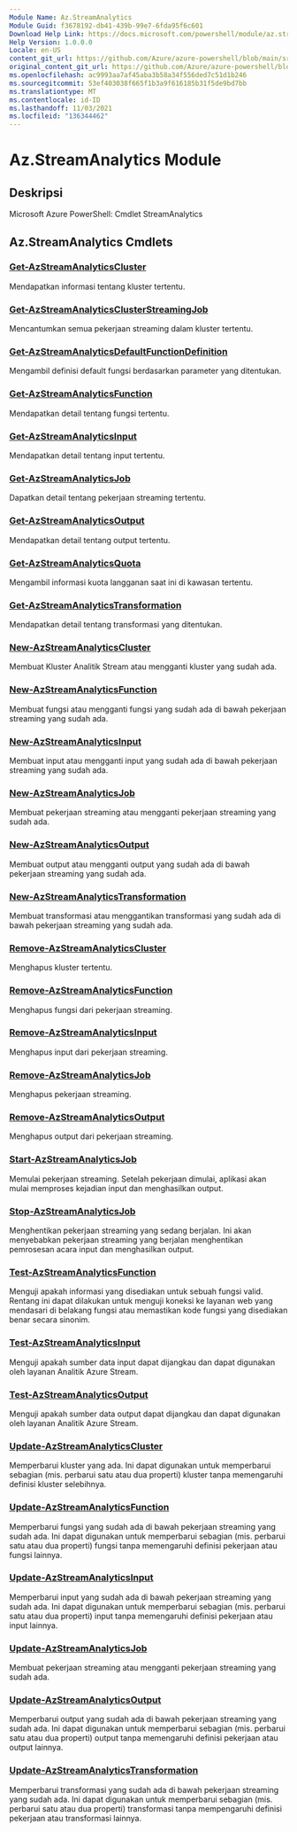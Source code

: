```yaml
---
Module Name: Az.StreamAnalytics
Module Guid: f3678192-db41-439b-99e7-6fda95f6c601
Download Help Link: https://docs.microsoft.com/powershell/module/az.streamanalytics
Help Version: 1.0.0.0
Locale: en-US
content_git_url: https://github.com/Azure/azure-powershell/blob/main/src/StreamAnalytics/help/Az.StreamAnalytics.md
original_content_git_url: https://github.com/Azure/azure-powershell/blob/main/src/StreamAnalytics/help/Az.StreamAnalytics.md
ms.openlocfilehash: ac9993aa7af45aba3b58a34f556ded7c51d1b246
ms.sourcegitcommit: 53ef403038f665f1b3a9f616185b31f5de9bd7bb
ms.translationtype: MT
ms.contentlocale: id-ID
ms.lasthandoff: 11/03/2021
ms.locfileid: "136344462"
---
```

# Az.StreamAnalytics Module
## Deskripsi
Microsoft Azure PowerShell: Cmdlet StreamAnalytics

## Az.StreamAnalytics Cmdlets
### [Get-AzStreamAnalyticsCluster](Get-AzStreamAnalyticsCluster.md)
Mendapatkan informasi tentang kluster tertentu.

### [Get-AzStreamAnalyticsClusterStreamingJob](Get-AzStreamAnalyticsClusterStreamingJob.md)
Mencantumkan semua pekerjaan streaming dalam kluster tertentu.

### [Get-AzStreamAnalyticsDefaultFunctionDefinition](Get-AzStreamAnalyticsDefaultFunctionDefinition.md)
Mengambil definisi default fungsi berdasarkan parameter yang ditentukan.

### [Get-AzStreamAnalyticsFunction](Get-AzStreamAnalyticsFunction.md)
Mendapatkan detail tentang fungsi tertentu.

### [Get-AzStreamAnalyticsInput](Get-AzStreamAnalyticsInput.md)
Mendapatkan detail tentang input tertentu.

### [Get-AzStreamAnalyticsJob](Get-AzStreamAnalyticsJob.md)
Dapatkan detail tentang pekerjaan streaming tertentu.

### [Get-AzStreamAnalyticsOutput](Get-AzStreamAnalyticsOutput.md)
Mendapatkan detail tentang output tertentu.

### [Get-AzStreamAnalyticsQuota](Get-AzStreamAnalyticsQuota.md)
Mengambil informasi kuota langganan saat ini di kawasan tertentu.

### [Get-AzStreamAnalyticsTransformation](Get-AzStreamAnalyticsTransformation.md)
Mendapatkan detail tentang transformasi yang ditentukan.

### [New-AzStreamAnalyticsCluster](New-AzStreamAnalyticsCluster.md)
Membuat Kluster Analitik Stream atau mengganti kluster yang sudah ada.

### [New-AzStreamAnalyticsFunction](New-AzStreamAnalyticsFunction.md)
Membuat fungsi atau mengganti fungsi yang sudah ada di bawah pekerjaan streaming yang sudah ada.

### [New-AzStreamAnalyticsInput](New-AzStreamAnalyticsInput.md)
Membuat input atau mengganti input yang sudah ada di bawah pekerjaan streaming yang sudah ada.

### [New-AzStreamAnalyticsJob](New-AzStreamAnalyticsJob.md)
Membuat pekerjaan streaming atau mengganti pekerjaan streaming yang sudah ada.

### [New-AzStreamAnalyticsOutput](New-AzStreamAnalyticsOutput.md)
Membuat output atau mengganti output yang sudah ada di bawah pekerjaan streaming yang sudah ada.

### [New-AzStreamAnalyticsTransformation](New-AzStreamAnalyticsTransformation.md)
Membuat transformasi atau menggantikan transformasi yang sudah ada di bawah pekerjaan streaming yang sudah ada.

### [Remove-AzStreamAnalyticsCluster](Remove-AzStreamAnalyticsCluster.md)
Menghapus kluster tertentu.

### [Remove-AzStreamAnalyticsFunction](Remove-AzStreamAnalyticsFunction.md)
Menghapus fungsi dari pekerjaan streaming.

### [Remove-AzStreamAnalyticsInput](Remove-AzStreamAnalyticsInput.md)
Menghapus input dari pekerjaan streaming.

### [Remove-AzStreamAnalyticsJob](Remove-AzStreamAnalyticsJob.md)
Menghapus pekerjaan streaming.

### [Remove-AzStreamAnalyticsOutput](Remove-AzStreamAnalyticsOutput.md)
Menghapus output dari pekerjaan streaming.

### [Start-AzStreamAnalyticsJob](Start-AzStreamAnalyticsJob.md)
Memulai pekerjaan streaming.
Setelah pekerjaan dimulai, aplikasi akan mulai memproses kejadian input dan menghasilkan output.

### [Stop-AzStreamAnalyticsJob](Stop-AzStreamAnalyticsJob.md)
Menghentikan pekerjaan streaming yang sedang berjalan.
Ini akan menyebabkan pekerjaan streaming yang berjalan menghentikan pemrosesan acara input dan menghasilkan output.

### [Test-AzStreamAnalyticsFunction](Test-AzStreamAnalyticsFunction.md)
Menguji apakah informasi yang disediakan untuk sebuah fungsi valid.
Rentang ini dapat dilakukan untuk menguji koneksi ke layanan web yang mendasari di belakang fungsi atau memastikan kode fungsi yang disediakan benar secara sinonim.

### [Test-AzStreamAnalyticsInput](Test-AzStreamAnalyticsInput.md)
Menguji apakah sumber data input dapat dijangkau dan dapat digunakan oleh layanan Analitik Azure Stream.

### [Test-AzStreamAnalyticsOutput](Test-AzStreamAnalyticsOutput.md)
Menguji apakah sumber data output dapat dijangkau dan dapat digunakan oleh layanan Analitik Azure Stream.

### [Update-AzStreamAnalyticsCluster](Update-AzStreamAnalyticsCluster.md)
Memperbarui kluster yang ada.
Ini dapat digunakan untuk memperbarui sebagian (mis.
perbarui satu atau dua properti) kluster tanpa memengaruhi definisi kluster selebihnya.

### [Update-AzStreamAnalyticsFunction](Update-AzStreamAnalyticsFunction.md)
Memperbarui fungsi yang sudah ada di bawah pekerjaan streaming yang sudah ada.
Ini dapat digunakan untuk memperbarui sebagian (mis.
perbarui satu atau dua properti) fungsi tanpa memengaruhi definisi pekerjaan atau fungsi lainnya.

### [Update-AzStreamAnalyticsInput](Update-AzStreamAnalyticsInput.md)
Memperbarui input yang sudah ada di bawah pekerjaan streaming yang sudah ada.
Ini dapat digunakan untuk memperbarui sebagian (mis.
perbarui satu atau dua properti) input tanpa memengaruhi definisi pekerjaan atau input lainnya.

### [Update-AzStreamAnalyticsJob](Update-AzStreamAnalyticsJob.md)
Membuat pekerjaan streaming atau mengganti pekerjaan streaming yang sudah ada.

### [Update-AzStreamAnalyticsOutput](Update-AzStreamAnalyticsOutput.md)
Memperbarui output yang sudah ada di bawah pekerjaan streaming yang sudah ada.
Ini dapat digunakan untuk memperbarui sebagian (mis.
perbarui satu atau dua properti) output tanpa memengaruhi definisi pekerjaan atau output lainnya.

### [Update-AzStreamAnalyticsTransformation](Update-AzStreamAnalyticsTransformation.md)
Memperbarui transformasi yang sudah ada di bawah pekerjaan streaming yang sudah ada.
Ini dapat digunakan untuk memperbarui sebagian (mis.
perbarui satu atau dua properti) transformasi tanpa mempengaruhi definisi pekerjaan atau transformasi lainnya.

